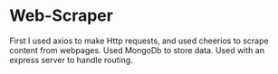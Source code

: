 # Web-Scraper

 First I used axios to make Http requests, and used cheerios to scrape content from webpages. Used MongoDb to store data. Used with an express server to handle routing.
